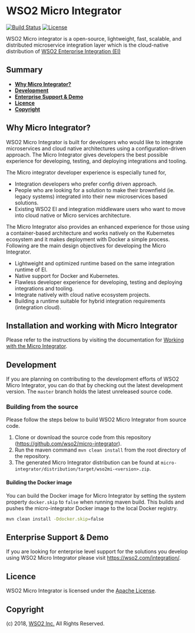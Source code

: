 # WSO2 Micro Integrator

[![Build Status](https://wso2.org/jenkins/buildStatus/icon?job=products/micro-integrator)](https://wso2.org/jenkins/job/products/job/micro-integrator/)
[![License](https://img.shields.io/badge/License-Apache%202.0-blue.svg)](https://opensource.org/licenses/Apache-2.0)


WSO2 Micro integrator is a open-source, lightweight, fast,
scalable, and distributed microservice integration layer which is the
cloud-native distribution of [WSO2 Enterprise Integration
(EI)](https://wso2.com/integration/)

## Summary

- [**Why Micro Integrator?**](#why-micro-integrator?)
- [**Development**](#development)
- [**Enterprise Support & Demo**](#enterprise-support--demo)
- [**Licence**](#licence)
- [**Copyright**](#copyright)

## Why Micro Integrator?

WSO2 Micro Integrator is built for developers who would like to
integrate microservices and cloud native architectures using a
configuration-driven approach. The Micro Integrator gives developers
the best possible experience for developing, testing, and deploying
integrations and tooling.

The Micro integrator developer experience is especially tuned for,
- Integration developers who prefer config driven approach.
- People who are looking for a solution to make their brownfield (ie.
  legacy systems) integrated into their new microservices based
  solutions.
- Existing WSO2 EI and integration middleware users who want to move
  into cloud native or Micro services architecture.

The Micro Integrator also provides an enhanced experience for those
using a container-based architecture and works natively on the Kubernetes
ecosystem and it makes deployment with Docker a simple process. Following
are the main design objectives for developing the Micro Integrator.
- Lightweight and optimized runtime based on the same integration
  runtime of EI.
- Native support for Docker and Kubernetes.
- Flawless developer experience for developing, testing and deploying
  integrations and tooling.
- Integrate natively with cloud native ecosystem projects.
- Building a runtime suitable for hybrid integration requirements
  (integration cloud).

## Installation and working with Micro Integrator

Please refer to the instructions by visiting the documentation for
[Working with the Micro Integrator](doc/working-with-the-micro-integrator.md).

## Development

If you are planning on contributing to the development efforts of WSO2 Micro Integrator, you can do that by checking out
the latest development version. The `master` branch holds the latest unreleased source code.

### Building from the source

Please follow the steps below to build WSO2 Micro Integrator from source code.

1. Clone or download the source code from this repository (https://github.com/wso2/micro-integrator).
2. Run the maven command `mvn clean install` from the root directory of the repository.
3. The generated Micro Integrator distribution can be found at `micro-integrator/distribution/target/wso2mi-<version>.zip`.

#### Building the Docker image

You can build the Docker image for Micro Integrator by setting the system property `docker.skip` to `false` when running
maven build. This builds and pushes the micro-integrator Docker image to the local Docker registry.

```bash
mvn clean install -Ddocker.skip=false
```

## Enterprise Support & Demo

If you are looking for enterprise level support for the solutions you develop using WSO2 Micro Integrator please visit
https://wso2.com/integration/.

## Licence

WSO2 Micro Integrator is licensed under the [Apache License](http://www.apache.org/licenses/LICENSE-2.0).

## Copyright

(c) 2018, [WSO2 Inc.](http://www.wso2.org) All Rights Reserved.

